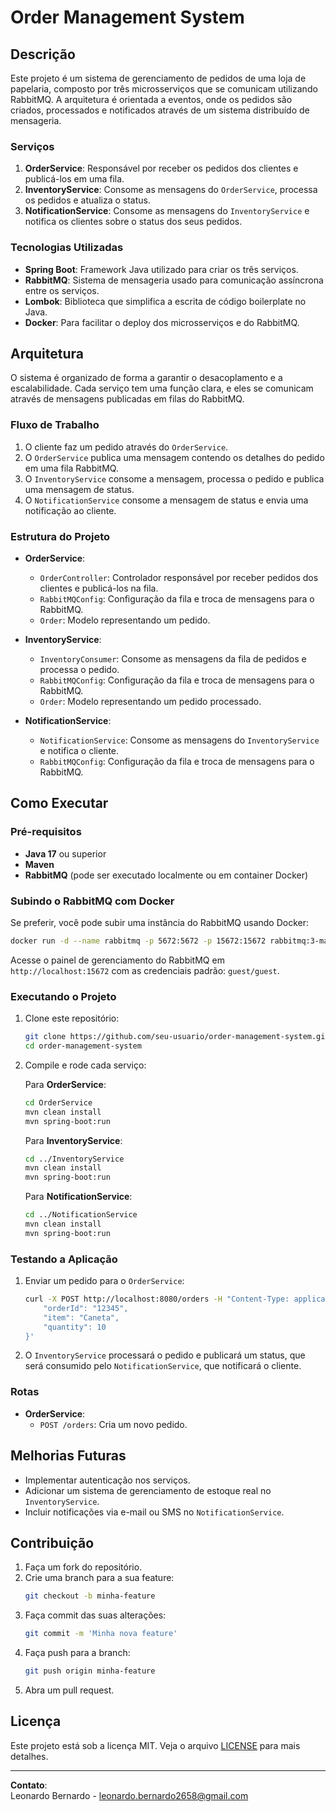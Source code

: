 # Order Management System

## Descrição

Este projeto é um sistema de gerenciamento de pedidos de uma loja de papelaria, composto por três microsserviços que se comunicam utilizando RabbitMQ. A arquitetura é orientada a eventos, onde os pedidos são criados, processados e notificados através de um sistema distribuído de mensageria. 

### Serviços

1. **OrderService**: Responsável por receber os pedidos dos clientes e publicá-los em uma fila.
2. **InventoryService**: Consome as mensagens do `OrderService`, processa os pedidos e atualiza o status.
3. **NotificationService**: Consome as mensagens do `InventoryService` e notifica os clientes sobre o status dos seus pedidos.

### Tecnologias Utilizadas

- **Spring Boot**: Framework Java utilizado para criar os três serviços.
- **RabbitMQ**: Sistema de mensageria usado para comunicação assíncrona entre os serviços.
- **Lombok**: Biblioteca que simplifica a escrita de código boilerplate no Java.
- **Docker**: Para facilitar o deploy dos microsserviços e do RabbitMQ.

## Arquitetura

O sistema é organizado de forma a garantir o desacoplamento e a escalabilidade. Cada serviço tem uma função clara, e eles se comunicam através de mensagens publicadas em filas do RabbitMQ. 

### Fluxo de Trabalho

1. O cliente faz um pedido através do `OrderService`.
2. O `OrderService` publica uma mensagem contendo os detalhes do pedido em uma fila RabbitMQ.
3. O `InventoryService` consome a mensagem, processa o pedido e publica uma mensagem de status.
4. O `NotificationService` consome a mensagem de status e envia uma notificação ao cliente.

### Estrutura do Projeto

- **OrderService**: 
  - `OrderController`: Controlador responsável por receber pedidos dos clientes e publicá-los na fila.
  - `RabbitMQConfig`: Configuração da fila e troca de mensagens para o RabbitMQ.
  - `Order`: Modelo representando um pedido.

- **InventoryService**: 
  - `InventoryConsumer`: Consome as mensagens da fila de pedidos e processa o pedido.
  - `RabbitMQConfig`: Configuração da fila e troca de mensagens para o RabbitMQ.
  - `Order`: Modelo representando um pedido processado.

- **NotificationService**: 
  - `NotificationService`: Consome as mensagens do `InventoryService` e notifica o cliente.
  - `RabbitMQConfig`: Configuração da fila e troca de mensagens para o RabbitMQ.

## Como Executar

### Pré-requisitos

- **Java 17** ou superior
- **Maven**
- **RabbitMQ** (pode ser executado localmente ou em container Docker)

### Subindo o RabbitMQ com Docker

Se preferir, você pode subir uma instância do RabbitMQ usando Docker:

```bash
docker run -d --name rabbitmq -p 5672:5672 -p 15672:15672 rabbitmq:3-management
```

Acesse o painel de gerenciamento do RabbitMQ em `http://localhost:15672` com as credenciais padrão: `guest/guest`.

### Executando o Projeto

1. Clone este repositório:
    ```bash
    git clone https://github.com/seu-usuario/order-management-system.git
    cd order-management-system
    ```

2. Compile e rode cada serviço:

   Para **OrderService**:
    ```bash
    cd OrderService
    mvn clean install
    mvn spring-boot:run
    ```

   Para **InventoryService**:
    ```bash
    cd ../InventoryService
    mvn clean install
    mvn spring-boot:run
    ```

   Para **NotificationService**:
    ```bash
    cd ../NotificationService
    mvn clean install
    mvn spring-boot:run
    ```

### Testando a Aplicação

1. Enviar um pedido para o `OrderService`:
    ```bash
    curl -X POST http://localhost:8080/orders -H "Content-Type: application/json" -d '{
        "orderId": "12345",
        "item": "Caneta",
        "quantity": 10
    }'
    ```

2. O `InventoryService` processará o pedido e publicará um status, que será consumido pelo `NotificationService`, que notificará o cliente.

### Rotas

- **OrderService**:
    - `POST /orders`: Cria um novo pedido.

## Melhorias Futuras

- Implementar autenticação nos serviços.
- Adicionar um sistema de gerenciamento de estoque real no `InventoryService`.
- Incluir notificações via e-mail ou SMS no `NotificationService`.

## Contribuição

1. Faça um fork do repositório.
2. Crie uma branch para a sua feature:
   ```bash
   git checkout -b minha-feature
   ```
3. Faça commit das suas alterações:
   ```bash
   git commit -m 'Minha nova feature'
   ```
4. Faça push para a branch:
   ```bash
   git push origin minha-feature
   ```
5. Abra um pull request.

## Licença

Este projeto está sob a licença MIT. Veja o arquivo [LICENSE](LICENSE) para mais detalhes.

---

**Contato**:  
Leonardo Bernardo - [leonardo.bernardo2658@gmail.com](mailto:leonardo.bernardo2658@gmail.com)
